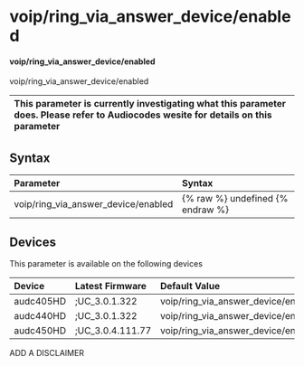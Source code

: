 ﻿---
description: voip/ring_via_answer_device/enabled
search: false
---

# voip/ring_via_answer_device/enabled

#### voip/ring_via_answer_device/enabled

voip/ring_via_answer_device/enabled


| This parameter is currently investigating what this parameter does. Please refer to Audiocodes wesite for details on this parameter | 
| :--- |

## Syntax
| Parameter | Syntax |
| :--- | :--- |
|voip/ring_via_answer_device/enabled | {% raw %} undefined {% endraw %}|

## Devices
This parameter is available on the following devices

| Device | Latest Firmware | Default Value |
|:---|:---|:---|
| audc405HD | ;UC_3.0.1.322 | voip/ring_via_answer_device/enabled=0 
| audc440HD | ;UC_3.0.1.322 | voip/ring_via_answer_device/enabled=0 
| audc450HD | ;UC_3.0.4.111.77 | voip/ring_via_answer_device/enabled=0 

ADD A DISCLAIMER
